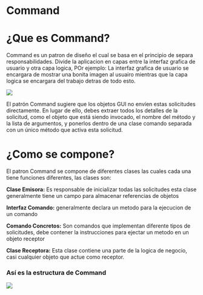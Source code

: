 # Command

# ¿Que es Command?
Command es un patron de diseño el cual se basa en el principio de separa responsabilidades. Divide la aplicacion en capas entre la interfaz grafica de usuario y otra capa logica, POr ejemplo: La interfaz grafica de usuario se encargara de mostrar una bonita imagen al usuairo mientras que la capa logica se encargara del trabajo detras de todo esto.

![](https://refactoring.guru/images/patterns/diagrams/command/solution1-es.png)

El patrón Command sugiere que los objetos GUI no envíen estas solicitudes directamente. En lugar de ello, debes extraer todos los detalles de la solicitud, como el objeto que está siendo invocado, el nombre del método y la lista de argumentos, y ponerlos dentro de una clase comando separada con un único método que activa esta solicitud.

# ¿Como se compone?
El patron Command se compone de diferentes clases las cuales cada una tiene funciones diferentes, las clases son: 

**Clase Emisora:** Es responsable de inicializar todas las solicitudes esta clase generalmente tiene  un campo para almacenar referencias de objetos

**Interfaz Comando:** generalmente declara un metodo para la ejecucion de un comando 

**Comando Concretos:** Son comandos que implementan diferente tipos de solicitudes, debe contener la instrucciones para ejectar un metodo en un objeto receptor

**Clase Receptora:** Esta clase contiene una parte de la logica de negocio, casi cualquier objeto que actue como receptor. 

### Así es la estructura de Command

![](https://refactoring.guru/images/patterns/diagrams/command/example.png)




